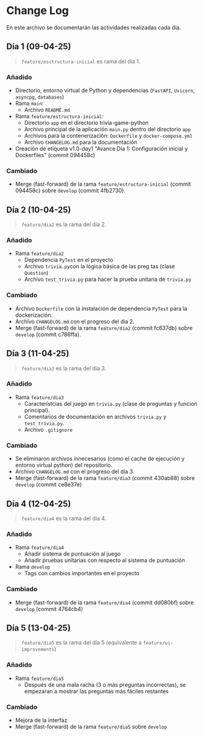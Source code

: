# Change Log

En este archivo se documentarán las actividades realizadas cada día.

## Día 1 (09-04-25)

> `feature/esctructura-inicial` es rama del día 1.

### Añadido

- Directorio, entorno virtual de Python y dependencias (`FastAPI`, `Uvicorn`, `asyncpg`, `databases`)
- Rama `main`:
    - Archivo `README.md`
- Rama `feature/estructura-inicial`:
    - Directorio `app` en el directorio trivia-game-python
    - Archivo principal de la aplicación `main.py` dentro del directorio `app`
    - Archivos para la contenerización: `Dockerfile` y `docker-compose.yml`
    - Archivo `CHANGELOG.md` para la documentación 
-  Creación de etiqueta v1.0-day1 "Avance Día 1: Configuración inicial y Dockerfiles" (commit 094458c)

### Cambiado

- Merge (fast-forward) de la rama `feature/estructura-inicial` (commit 094458c) sobre `develop` (commit 4fb2730).

## Día 2 (10-04-25)

> `feature/dia2` es la rama del día 2.

### Añadido

- Rama `feature/dia2`
    - Dependencia `PyTest` en el proyecto
    - Archivo `trivia.py`con la lógica básica de las preg tas (clase `Question`)
    - Archivo `test_trivia.py` para hacer la prueba unitaria de `trivia.py`

### Cambiado

- Archivo `Dockerfile` con la instalación de dependencia `PyTest` para la dockerización.
- Archivo `CHANGELOG.md` con el progreso del dia 2.
- Merge (fast-forward) de la rama `feature/dia2` (commit fc637db) sobre `develop` (commit c786ffa).


## Día 3 (11-04-25)

> `feature/dia3` es la rama del día 3.

### Añadido

- Rama `feature/dia3`
    - Característcias del juego en `trivia.py` (clase de preguntas y funcion principal).
    - Comentarios de documentación en archivos `trivia.py` y `test_trivia.py`.
    - Archivo `.gitignore`

### Cambiado

- Se eliminaron archivos innecesarios (como el cache de ejecución y entorno virtual python) del repositorio.
- Archivo `CHANGELOG.md` con el progreso del día 3.
- Merge (fast-forward) de la rama `feature/dia3` (commit 430ab88) sobre `develop` (commit ce8e37e)

## Día 4 (12-04-25)

> `feature/dia4` es la rama del día 4.

### Añadido

- Rama `feature/dia4`
    - Añadir sistema de puntuación al juego
    - Añadir pruebas unitarias con respecto al sistema de puntuación
- Rama `develop`
    - Tags con cambios importantes en el proyecto

### Cambiado

- Merge (fast-forward) de la rama `feature/dia4` (commit dd080bf) sobre `develop` (commit 4764cb4)

## Día 5 (13-04-25)

> `feature/dia5` es la rama del día 5 (equivalente a `feature/ui-improvements`)

### Añadido

- Rama `feature/dia5`
    - Después de una mala racha (3 o más preguntas incorrectas), se empezaran a mostrar las preguntas más fáciles restantes

### Cambiado

- Mejora de la interfaz
- Merge (fast-forward) de la rama `feature/dia5` sobre `develop`

